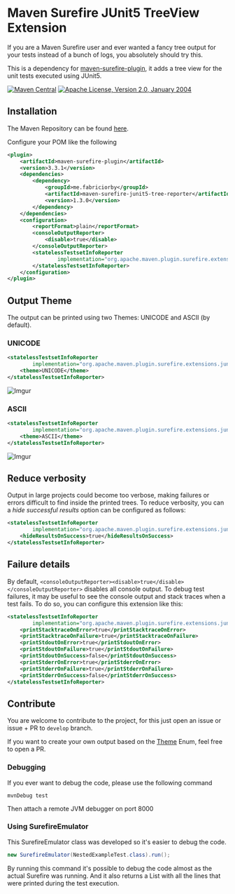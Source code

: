 # Maven Surefire JUnit5 TreeView Extension

If you are a Maven Surefire user and ever wanted a fancy tree output for your tests instead of a bunch of logs, you absolutely should try this.

This is a dependency for [maven-surefire-plugin](https://maven.apache.org/surefire/maven-surefire-plugin/), it adds a tree view for the unit tests executed using JUnit5.

[![Maven Central](https://img.shields.io/maven-central/v/me.fabriciorby/maven-surefire-junit5-tree-reporter?style=for-the-badge)](https://search.maven.org/artifact/me.fabriciorby/maven-surefire-junit5-tree-reporter)
[![Apache License, Version 2.0, January 2004](https://img.shields.io/github/license/apache/maven.svg?label=License&style=for-the-badge)](http://www.apache.org/licenses/LICENSE-2.0)

## Installation

The Maven Repository can be found [here](https://mvnrepository.com/artifact/me.fabriciorby/maven-surefire-junit5-tree-reporter).

Configure your POM like the following

```xml
<plugin>
    <artifactId>maven-surefire-plugin</artifactId>
    <version>3.3.1</version>
    <dependencies>
        <dependency>
            <groupId>me.fabriciorby</groupId>
            <artifactId>maven-surefire-junit5-tree-reporter</artifactId>
            <version>1.3.0</version>
        </dependency>
    </dependencies>
    <configuration>
        <reportFormat>plain</reportFormat>
        <consoleOutputReporter>
            <disable>true</disable>
        </consoleOutputReporter>
        <statelessTestsetInfoReporter
                implementation="org.apache.maven.plugin.surefire.extensions.junit5.JUnit5StatelessTestsetInfoTreeReporter">
        </statelessTestsetInfoReporter>
    </configuration>
</plugin>
```

## Output Theme

The output can be printed using two Themes: UNICODE and ASCII (by default).

### UNICODE
```xml
<statelessTestsetInfoReporter
        implementation="org.apache.maven.plugin.surefire.extensions.junit5.JUnit5StatelessTestsetInfoTreeReporter">
    <theme>UNICODE</theme>
</statelessTestsetInfoReporter>
```
![Imgur](https://i.imgur.com/JdrP2QN.png "UNICODE Output")


### ASCII
```xml
<statelessTestsetInfoReporter
        implementation="org.apache.maven.plugin.surefire.extensions.junit5.JUnit5StatelessTestsetInfoTreeReporter">
    <theme>ASCII</theme>
</statelessTestsetInfoReporter>
```
![Imgur](https://i.imgur.com/FzcIWwe.png "ASCII Output")


## Reduce verbosity

Output in large projects could become too verbose, making failures or errors difficult to find inside the printed trees.
To reduce verbosity, you can a _hide successful results_ option can be configured as follows:

```xml
<statelessTestsetInfoReporter
        implementation="org.apache.maven.plugin.surefire.extensions.junit5.JUnit5StatelessTestsetInfoTreeReporter">
    <hideResultsOnSuccess>true</hideResultsOnSuccess>
</statelessTestsetInfoReporter>
```

## Failure details

By default, `<consoleOutputReporter><disable>true</disable></consoleOutputReporter>` disables all console output. To debug test failures, it may be useful to see the console output and stack traces when a test fails. To do so, you can configure this extension like this:

```xml
<statelessTestsetInfoReporter
        implementation="org.apache.maven.plugin.surefire.extensions.junit5.JUnit5StatelessTestsetInfoTreeReporter">
    <printStacktraceOnError>true</printStacktraceOnError>
    <printStacktraceOnFailure>true</printStacktraceOnFailure>
    <printStdoutOnError>true</printStdoutOnError>
    <printStdoutOnFailure>true</printStdoutOnFailure>
    <printStdoutOnSuccess>false</printStdoutOnSuccess>
    <printStderrOnError>true</printStderrOnError>
    <printStderrOnFailure>true</printStderrOnFailure>
    <printStderrOnSuccess>false</printStderrOnSuccess>
</statelessTestsetInfoReporter>
```

## Contribute

You are welcome to contribute to the project, for this just open an issue or issue + PR to ``develop`` branch.

If you want to create your own output based on the [Theme](src/main/java/org/apache/maven/plugin/surefire/report/Theme.java) Enum, feel free to open a PR.

### Debugging

If you ever want to debug the code, please use the following command
```
mvnDebug test
```
Then attach a remote JVM debugger on port 8000

### Using SurefireEmulator

This SurefireEmulator class was developed so it's easier to debug the code.

```java
new SurefireEmulator(NestedExampleTest.class).run();
```

By running this command it's possible to debug the code almost as the actual
Surefire was running. And it also returns a List with all the lines that were
printed during the test execution.

